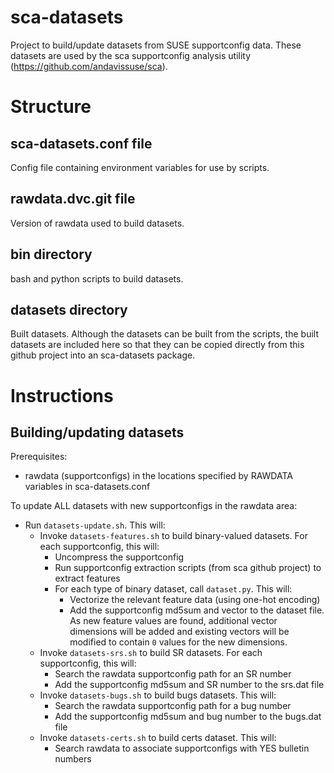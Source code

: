# sca-datasets
Project to build/update datasets from SUSE supportconfig data.  These datasets are used by the sca supportconfig analysis utility (https://github.com/andavissuse/sca).

# Structure

## sca-datasets.conf file
Config file containing environment variables for use by scripts.

## rawdata.dvc.git file
Version of rawdata used to build datasets.

## bin directory
bash and python scripts to build datasets.

## datasets directory
Built datasets.  Although the datasets can be built from the scripts, the built datasets are included here so that they can be copied directly from this github project into an sca-datasets package.

# Instructions

## Building/updating datasets
Prerequisites:
* rawdata (supportconfigs) in the locations specified by RAWDATA variables in sca-datasets.conf

To update ALL datasets with new supportconfigs in the rawdata area:
* Run `datasets-update.sh`.  This will:
  * Invoke `datasets-features.sh` to build binary-valued datasets.  For each supportconfig, this will:
    * Uncompress the supportconfig
    * Run supportconfig extraction scripts (from sca github project) to extract features
    * For each type of binary dataset, call `dataset.py`.  This will:
      * Vectorize the relevant feature data (using one-hot encoding)
      * Add the supportconfig md5sum and vector to the dataset file.  As new feature values are found, additional vector dimensions will be added and existing vectors will be modified to contain `0` values for the new dimensions.
  * Invoke `datasets-srs.sh` to build SR datasets.  For each supportconfig, this will:
     * Search the rawdata supportconfig path for an SR number
     * Add the supportconfig md5sum and SR number to the srs.dat file
  * Invoke `datasets-bugs.sh` to build bugs datasets.  This will:
     * Search the rawdata supportconfig path for a bug number
     * Add the supportconfig md5sum and bug number to the bugs.dat file
  * Invoke `datasets-certs.sh` to build certs dataset.  This will:
     * Search rawdata to associate supportconfigs with YES bulletin numbers
